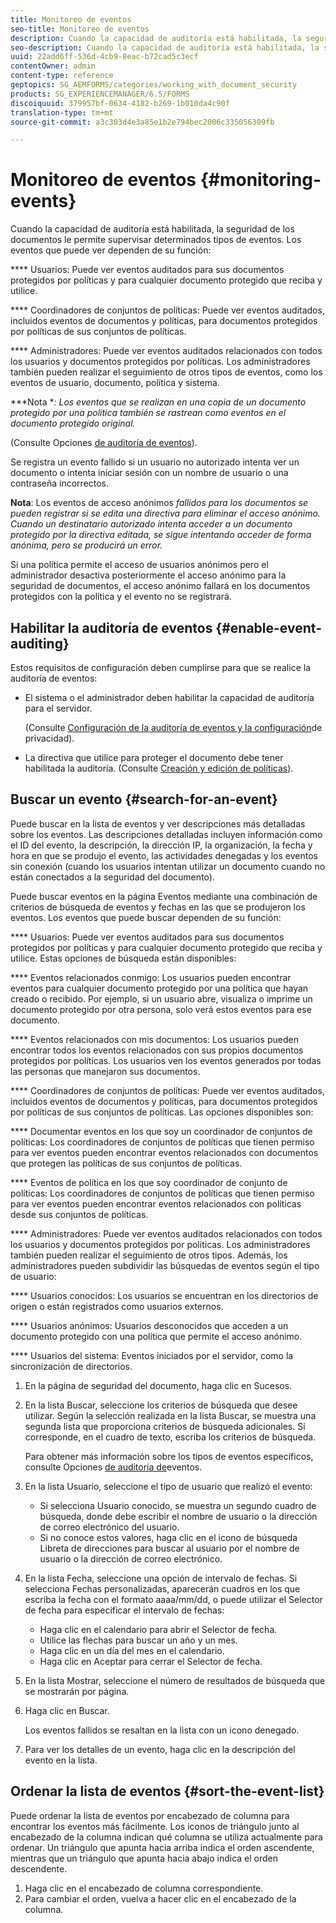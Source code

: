 ```yaml
---
title: Monitoreo de eventos
seo-title: Monitoreo de eventos
description: Cuando la capacidad de auditoría está habilitada, la seguridad de los documentos le permite supervisar determinados tipos de eventos. Puede buscar y ordenar fácilmente la lista de eventos utilizando la seguridad del documento.
seo-description: Cuando la capacidad de auditoría está habilitada, la seguridad de los documentos le permite supervisar determinados tipos de eventos. Puede buscar y ordenar fácilmente la lista de eventos utilizando la seguridad del documento.
uuid: 22add6ff-536d-4cb9-8eac-b72cad5c3ecf
contentOwner: admin
content-type: reference
geptopics: SG_AEMFORMS/categories/working_with_document_security
products: SG_EXPERIENCEMANAGER/6.5/FORMS
discoiquuid: 379957bf-0634-4182-b269-1b010da4c90f
translation-type: tm+mt
source-git-commit: a3c303d4e3a85e1b2e794bec2006c335056309fb

---
```



# Monitoreo de eventos {#monitoring-events}

Cuando la capacidad de auditoría está habilitada, la seguridad de los documentos le permite supervisar determinados tipos de eventos. Los eventos que puede ver dependen de su función:

**** Usuarios: Puede ver eventos auditados para sus documentos protegidos por políticas y para cualquier documento protegido que reciba y utilice.

**** Coordinadores de conjuntos de políticas: Puede ver eventos auditados, incluidos eventos de documentos y políticas, para documentos protegidos por políticas de sus conjuntos de políticas.

**** Administradores: Puede ver eventos auditados relacionados con todos los usuarios y documentos protegidos por políticas. Los administradores también pueden realizar el seguimiento de otros tipos de eventos, como los eventos de usuario, documento, política y sistema.

***Nota **: Los eventos que se realizan en una copia de un documento protegido por una política también se rastrean como eventos en el documento protegido original.*

(Consulte Opciones [de auditoría de eventos](/help/forms/using/admin-help/configuring-client-server-options.md#event-auditing-options)).

Se registra un evento fallido si un usuario no autorizado intenta ver un documento o intenta iniciar sesión con un nombre de usuario o una contraseña incorrectos.

**Nota**: Los eventos de acceso anónimos *fallidos para los documentos se pueden registrar si se edita una directiva para eliminar el acceso anónimo. Cuando un destinatario autorizado intenta acceder a un documento protegido por la directiva editada, se sigue intentando acceder de forma anónima, pero se producirá un error.*

Si una política permite el acceso de usuarios anónimos pero el administrador desactiva posteriormente el acceso anónimo para la seguridad de documentos, el acceso anónimo fallará en los documentos protegidos con la política y el evento no se registrará.

## Habilitar la auditoría de eventos {#enable-event-auditing}

Estos requisitos de configuración deben cumplirse para que se realice la auditoría de eventos:

* El sistema o el administrador deben habilitar la capacidad de auditoría para el servidor.

   (Consulte [Configuración de la auditoría de eventos y la configuración](/help/forms/using/admin-help/configuring-client-server-options.md#configuring-event-auditing-and-privacy-settings)de privacidad).

* La directiva que utilice para proteger el documento debe tener habilitada la auditoría. (Consulte [Creación y edición de políticas](/help/forms/using/admin-help/creating-policies.md#creating-and-editing-policies)).

## Buscar un evento {#search-for-an-event}

Puede buscar en la lista de eventos y ver descripciones más detalladas sobre los eventos. Las descripciones detalladas incluyen información como el ID del evento, la descripción, la dirección IP, la organización, la fecha y hora en que se produjo el evento, las actividades denegadas y los eventos sin conexión (cuando los usuarios intentan utilizar un documento cuando no están conectados a la seguridad del documento).

Puede buscar eventos en la página Eventos mediante una combinación de criterios de búsqueda de eventos y fechas en las que se produjeron los eventos. Los eventos que puede buscar dependen de su función:

**** Usuarios: Puede ver eventos auditados para sus documentos protegidos por políticas y para cualquier documento protegido que reciba y utilice. Estas opciones de búsqueda están disponibles:

**** Eventos relacionados conmigo: Los usuarios pueden encontrar eventos para cualquier documento protegido por una política que hayan creado o recibido. Por ejemplo, si un usuario abre, visualiza o imprime un documento protegido por otra persona, solo verá estos eventos para ese documento.

**** Eventos relacionados con mis documentos: Los usuarios pueden encontrar todos los eventos relacionados con sus propios documentos protegidos por políticas. Los usuarios ven los eventos generados por todas las personas que manejaron sus documentos.

**** Coordinadores de conjuntos de políticas: Puede ver eventos auditados, incluidos eventos de documentos y políticas, para documentos protegidos por políticas de sus conjuntos de políticas. Las opciones disponibles son:

**** Documentar eventos en los que soy un coordinador de conjuntos de políticas: Los coordinadores de conjuntos de políticas que tienen permiso para ver eventos pueden encontrar eventos relacionados con documentos que protegen las políticas de sus conjuntos de políticas.

**** Eventos de política en los que soy coordinador de conjunto de políticas: Los coordinadores de conjuntos de políticas que tienen permiso para ver eventos pueden encontrar eventos relacionados con políticas desde sus conjuntos de políticas.

**** Administradores: Puede ver eventos auditados relacionados con todos los usuarios y documentos protegidos por políticas. Los administradores también pueden realizar el seguimiento de otros tipos. Además, los administradores pueden subdividir las búsquedas de eventos según el tipo de usuario:

**** Usuarios conocidos: Los usuarios se encuentran en los directorios de origen o están registrados como usuarios externos.

**** Usuarios anónimos: Usuarios desconocidos que acceden a un documento protegido con una política que permite el acceso anónimo.

**** Usuarios del sistema: Eventos iniciados por el servidor, como la sincronización de directorios.

1. En la página de seguridad del documento, haga clic en Sucesos.
1. En la lista Buscar, seleccione los criterios de búsqueda que desee utilizar. Según la selección realizada en la lista Buscar, se muestra una segunda lista que proporciona criterios de búsqueda adicionales. Si corresponde, en el cuadro de texto, escriba los criterios de búsqueda.

   Para obtener más información sobre los tipos de eventos específicos, consulte Opciones [de auditoría de](/help/forms/using/admin-help/configuring-client-server-options.md#event-auditing-options)eventos.

1. En la lista Usuario, seleccione el tipo de usuario que realizó el evento:

   * Si selecciona Usuario conocido, se muestra un segundo cuadro de búsqueda, donde debe escribir el nombre de usuario o la dirección de correo electrónico del usuario.
   * Si no conoce estos valores, haga clic en el icono de búsqueda Libreta de direcciones para buscar al usuario por el nombre de usuario o la dirección de correo electrónico.

1. En la lista Fecha, seleccione una opción de intervalo de fechas. Si selecciona Fechas personalizadas, aparecerán cuadros en los que escriba la fecha con el formato aaaa/mm/dd, o puede utilizar el Selector de fecha para especificar el intervalo de fechas:

   * Haga clic en el calendario para abrir el Selector de fecha.
   * Utilice las flechas para buscar un año y un mes.
   * Haga clic en un día del mes en el calendario.
   * Haga clic en Aceptar para cerrar el Selector de fecha.

1. En la lista Mostrar, seleccione el número de resultados de búsqueda que se mostrarán por página.
1. Haga clic en Buscar.

   Los eventos fallidos se resaltan en la lista con un icono denegado.

1. Para ver los detalles de un evento, haga clic en la descripción del evento en la lista.

## Ordenar la lista de eventos {#sort-the-event-list}

Puede ordenar la lista de eventos por encabezado de columna para encontrar los eventos más fácilmente. Los iconos de triángulo junto al encabezado de la columna indican qué columna se utiliza actualmente para ordenar. Un triángulo que apunta hacia arriba indica el orden ascendente, mientras que un triángulo que apunta hacia abajo indica el orden descendente.

1. Haga clic en el encabezado de columna correspondiente.
1. Para cambiar el orden, vuelva a hacer clic en el encabezado de la columna.

